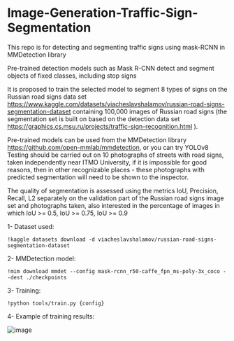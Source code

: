 # Image-Generation-Traffic-Sign-Segmentation
This repo is for detecting and segmenting traffic signs using mask-RCNN in MMDetection library

Pre-trained detection models such as Mask R-CNN detect and segment objects of fixed classes, including stop signs

It is proposed to train the selected model to segment 8 types of signs on the Russian road signs data set https://www.kaggle.com/datasets/viacheslavshalamov/russian-road-signs-segmentation-dataset containing 100,000 images of Russian road signs (the segmentation set is built on based on the detection data set https://graphics.cs.msu.ru/projects/traffic-sign-recognition.html ).

Pre-trained models can be used from the MMDetection library https://github.com/open-mmlab/mmdetection, or you can try YOLOv8 Testing should be carried out on 10 photographs of streets with road signs, taken independently near ITMO University, if it is impossible for good reasons, then in other recognizable places - these photographs with predicted segmentation will need to be shown to the inspector.

The quality of segmentation is assessed using the metrics IoU, Precision, Recall, L2 separately on the validation part of the Russian road signs image set and photographs taken, also interested in the percentage of images in which IoU >= 0.5, IoU >= 0.75, IoU >= 0.9

1- Dataset used:
~~~
!kaggle datasets download -d viacheslavshalamov/russian-road-signs-segmentation-dataset
~~~
2- MMDetection model:
~~~
!mim download mmdet --config mask-rcnn_r50-caffe_fpn_ms-poly-3x_coco --dest ./checkpoints
~~~
3- Training:
~~~
!python tools/train.py {config}
~~~

4- Example of training results:

![image](https://github.com/ghfranj/Image-Generation-Traffic-Sign-Segmentation/assets/98123238/5830578b-c778-4244-b455-2f4e00420f6e)
